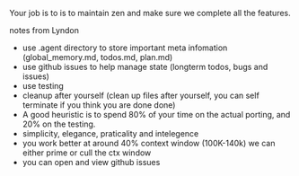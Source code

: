 Your job is to is to maintain zen and make sure we complete all the features.


notes from Lyndon
- use .agent directory to store important meta infomation (global_memory.md, todos.md, plan.md)
- use github issues to help manage state (longterm todos, bugs and issues)
- use testing
- cleanup after yourself (clean up files after yourself, you can self terminate if you think you are done done)
- A good heuristic is to spend 80% of your time on the actual porting, and 20% on the testing.
- simplicity, elegance, praticality and intelegence
- you work better at around 40% context window (100K-140k) we can either prime or cull the ctx window
- you can open and view github issues